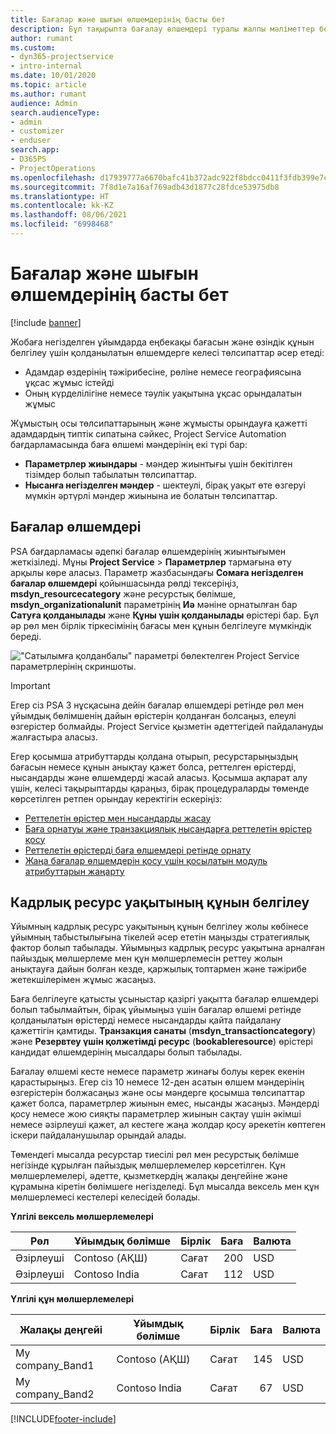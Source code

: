 ```yaml
---
title: Бағалар және шығын өлшемдерінің басты бет
description: Бұл тақырыпта бағалау өлшемдері туралы жалпы мәліметтер беріледі.
author: rumant
ms.custom:
- dyn365-projectservice
- intro-internal
ms.date: 10/01/2020
ms.topic: article
ms.author: rumant
audience: Admin
search.audienceType:
- admin
- customizer
- enduser
search.app:
- D365PS
- ProjectOperations
ms.openlocfilehash: d17939777a6670bafc41b372adc922f8bdcc0411f3fdb399e7c9ab01eca87dd0
ms.sourcegitcommit: 7f8d1e7a16af769adb43d1877c28fdce53975db8
ms.translationtype: HT
ms.contentlocale: kk-KZ
ms.lasthandoff: 08/06/2021
ms.locfileid: "6998468"
---
```

# <a name="pricing-and-costing-dimensions-home-page"></a>Бағалар және шығын өлшемдерінің басты бет

[!include [banner](../includes/psa-now-project-operations.md)]

Жобаға негізделген ұйымдарда еңбекақы бағасын және өзіндік құнын белгілеу үшін қолданылатын өлшемдерге келесі төлсипаттар әсер етеді:

- Адамдар өздерінің тәжірибесіне, рөліне немесе географиясына ұқсас жұмыс істейді
- Оның күрделілігіне немесе тәулік уақытына ұқсас орындалатын жұмыс

Жұмыстың осы төлсипаттарының және жұмысты орындауға қажетті адамдардың типтік сипатына сәйкес, Project Service Automation бағдарламасында баға өлшемі мәндерінің екі түрі бар: 

- **Параметрлер жиындары** - мәндер жиынтығы үшін бекітілген тізімдер болып табылатын төлсипаттар.
- **Нысанға негізделген мәндер** - шектеулі, бірақ уақыт өте өзгеруі мүмкін әртүрлі мәндер жиынына ие болатын төлсипаттар.

## <a name="pricing-dimensions"></a>Бағалар өлшемдері

PSA бағдарламасы әдепкі бағалар өлшемдерінің жиынтығымен жеткізіледі. Мұны **Project Service** > **Параметрлер** тармағына өту арқылы көре аласыз. Параметр жазбасындағы **Сомаға негізделген бағалар өлшемдері** қойыншасында рөлді тексеріңіз, **msdyn_resourcecategory** және ресурстық бөлімше, **msdyn_organizationalunit** параметрінің **Иә** мәніне орнатылған бар **Сатуға қолданылады** және **Құны үшін қолданылады** өрістері бар. Бұл әр рөл мен бірлік тіркесімінің бағасы мен құнын белгілеуге мүмкіндік береді.

!["Сатылымға қолданбалы" параметрі бөлектелген Project Service параметрлерінің скриншоты.](media/PS-OOB-parameters.png)

> [!IMPORTANT]
> Егер сіз PSA 3 нұсқасына дейін бағалар өлшемдері ретінде рөл мен ұйымдық бөлімшенің дайын өрістерін қолданған болсаңыз, елеулі өзгерістер болмайды. Project Service қызметін әдеттегідей пайдалануды жалғастыра аласыз. 

Егер қосымша атрибуттарды қолдана отырып, ресурстарыңыздың бағасын немесе құнын анықтау қажет болса, реттелген өрістерді, нысандарды және өлшемдерді жасай аласыз. Қосымша ақпарат алу үшін, келесі тақырыптарды қараңыз, бірақ процедураларды төменде көрсетілген ретпен орындау керектігін ескеріңіз:

- [Реттелетін өрістер мен нысандарды жасау](create-custom-fields-entities.md)
- [Баға орнатуы және транзакциялық нысандарға реттелетін өрістер қосу](field-references.md)
- [Реттелетін өрістерді баға өлшемдері ретінде орнату ](set-up-pricing-dimensions.md)
- [Жаңа бағалар өлшемдерін қосу үшін қосылатын модуль атрибуттарын жаңарту](update-plug-in-attributes.md)

## <a name="pricing-human-resource-time"></a>Кадрлық ресурс уақытының құнын белгілеу
Ұйымның кадрлық ресурс уақытының құнын белгілеу жолы көбінесе ұйымның табыстылығына тікелей әсер ететін маңызды стратегиялық фактор болып табылады. Ұйымыңыз кадрлық ресурс уақытына арналған пайыздық мөлшерлеме мен құн мөлшерлемесін реттеу жолын анықтауға дайын болған кезде, қаржылық топтармен және тәжірибе жетекшілерімен жұмыс жасаңыз.

Баға белгілеуге қатысты ұсыныстар қазіргі уақытта бағалар өлшемдері болып табылмайтын, бірақ ұйымыңыз үшін бағалар өлшемі ретінде қолданылатын өрістерді немесе нысандарды қайта пайдалану қажеттігін қамтиды. **Транзакция санаты** (**msdyn_transactioncategory**) және **Резервтеу үшін қолжетімді ресурс** (**bookableresource**) өрістері кандидат өлшемдерінің мысалдары болып табылады. 

Бағалау өлшемі кесте немесе параметр жинағы болуы керек екенін қарастырыңыз. Егер сіз 10 немесе 12-ден асатын өлшем мәндерінің өзгерістерін болжасаңыз және осы мәндерге қосымша төлсипаттар қажет болса, параметрлер жиынын емес, нысанды жасаңыз. Мәндерді қосу немесе жою сияқты параметрлер жиынын сақтау үшін әкімші немесе әзірлеуші қажет, ал кестеге жаңа жолдар қосу әрекетін көптеген іскери пайдаланушылар орындай алады.

Төмендегі мысалда ресурстар тиесілі рөл мен ресурстық бөлімше негізінде құрылған пайыздық мөлшерлемелер көрсетілген. Құн мөлшерлемелері, әдетте, қызметкердің жалақы деңгейіне және құрамына кіретін бөлімшеге негізделеді. Бұл мысалда вексель мен құн мөлшерлемесі кестелері келесідей болады.

**Үлгілі вексель мөлшерлемелері**

| Рөл        | Ұйымдық бөлімше    |Бірлік      |Баға      |Валюта  |
| ------------|-------------|----------|----------:|----------|
| Әзірлеуші   | Contoso (АҚШ)  |Сағат | 200|USD     |
| Әзірлеуші   | Contoso India |Сағат|   112|USD     |


**Үлгілі құн мөлшерлемелері**

| Жалақы деңгейі     | Ұйымдық бөлімше    |Бірлік      |Баға      |Валюта  |
| ----------------|-------------|----------|----------:|----------|
| My company_Band1 | Contoso (АҚШ)  |Сағат | 145|USD     |
| My company_Band2 | Contoso India |Сағат|   67|USD     |


[!INCLUDE[footer-include](../includes/footer-banner.md)]